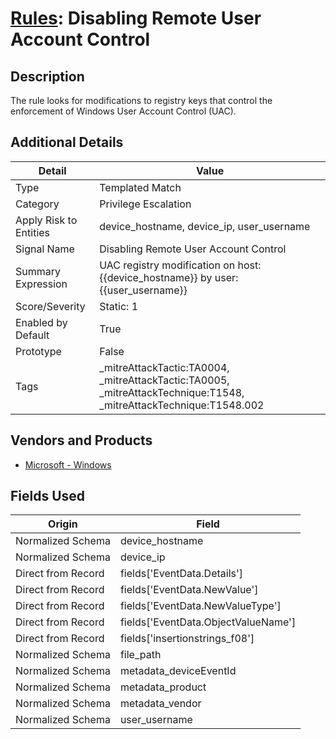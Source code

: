 # [Rules](README.md): Disabling Remote User Account Control

## Description
The rule looks for modifications to registry keys that control the enforcement of Windows User Account Control (UAC).

## Additional Details
|Detail|Value|
|----|----|
|Type|Templated Match|
|Category|Privilege Escalation|
|Apply Risk to Entities|device_hostname, device_ip, user_username|
|Signal Name|Disabling Remote User Account Control|
|Summary Expression|UAC registry modification on host: {{device_hostname}} by user: {{user_username}}|
|Score/Severity|Static: 1|
|Enabled by Default|True|
|Prototype|False|
|Tags|_mitreAttackTactic:TA0004, _mitreAttackTactic:TA0005, _mitreAttackTechnique:T1548, _mitreAttackTechnique:T1548.002|
## Vendors and Products
- [Microsoft - Windows](../products/1ff7546c-cb36-4a24-87f7-89d2cecc5761.md)


## Fields Used

|Origin|Field|
|----|----|
|Normalized Schema|device_hostname|
|Normalized Schema|device_ip|
|Direct from Record|fields['EventData.Details']|
|Direct from Record|fields['EventData.NewValue']|
|Direct from Record|fields['EventData.NewValueType']|
|Direct from Record|fields['EventData.ObjectValueName']|
|Direct from Record|fields['insertionstrings_f08']|
|Normalized Schema|file_path|
|Normalized Schema|metadata_deviceEventId|
|Normalized Schema|metadata_product|
|Normalized Schema|metadata_vendor|
|Normalized Schema|user_username|


